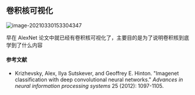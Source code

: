 ## 卷积核可视化

![image-20210330153304347](https://muyun-blog-pic.oss-cn-shanghai.aliyuncs.com/picgo/image-20210330153304347.png)

早在 AlexNet 论文中就已经有卷积核可视化了，主要目的是为了说明卷积核到底学到了什么内容

####  参考文献

- Krizhevsky, Alex, Ilya Sutskever, and Geoffrey E. Hinton. "Imagenet classification with deep convolutional neural networks." *Advances in neural information processing systems* 25 (2012): 1097-1105. 